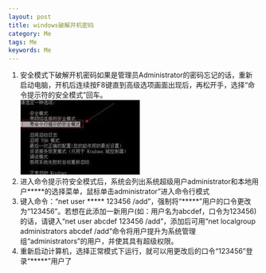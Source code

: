 ```yaml
---  
layout: post  
title: windows破解开机密码  
category: Me  
tags: Me  
keywords: Me  
---  
```


1. 安全模式下破解开机密码如果是管理员Administrator的密码忘记的话，重新启动电脑，开机后连续按F8键直到高级选项画面出现后，再松开手，选择“命令提示符的安全模式”回车。  
![](/assets/postAssets/2018/15288702319746.webp)  
2. 进入命令提示符安全模式后，系统会列出系统超级用户administrator和本地用户*****的选择菜单，鼠标单击administrator”进入命令行模式  
3. 键入命令：“net user ***** 123456 /add”，强制将“*****”用户的口令更改为“123456”。若想在此添加一新用户(如：用户名为abcdef，口令为123456)的话，请键入“net user abcdef 123456 /add”，添加后可用“net localgroup administrators abcdef /add”命令将用户提升为系统管理组“administrators”的用户，并使其具有超级权限。  
4. 重新启动计算机，选择正常模式下运行，就可以用更改后的口令“123456”登录“*****”用户了  

